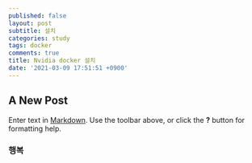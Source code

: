 ```yaml
---
published: false
layout: post
subtitle: 설치
categories: study
tags: docker
comments: true
title: Nvidia docker 설치
date: '2021-03-09 17:51:51 +0900'
---
```

## A New Post

Enter text in [Markdown](http://daringfireball.net/projects/markdown/). Use the toolbar above, or click the **?** button for formatting help.
### 행복